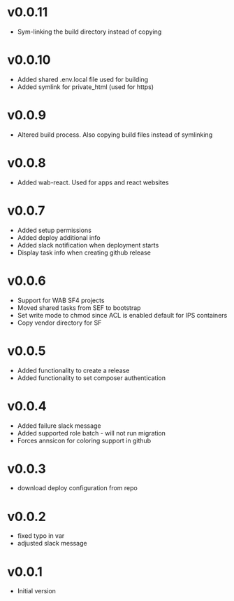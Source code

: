 # v0.0.11
* Sym-linking the build directory instead of copying

# v0.0.10
* Added shared .env.local file used for building
* Added symlink for private_html (used for https)

# v0.0.9
* Altered build process. Also copying build files instead of symlinking

# v0.0.8
* Added wab-react. Used for apps and react websites 

# v0.0.7
* Added setup permissions
* Added deploy additional info
* Added slack notification when deployment starts
* Display task info when creating github release

# v0.0.6
* Support for WAB SF4 projects
* Moved shared tasks from SEF to bootstrap
* Set write mode to chmod since ACL is enabled default for IPS containers
* Copy vendor directory for SF

# v0.0.5
* Added functionality to create a release
* Added functionality to set composer authentication

# v0.0.4
* Added failure slack message
* Added supported role batch - will not run migration
* Forces annsicon for coloring support in github

# v0.0.3
* download deploy configuration from repo

# v0.0.2
* fixed typo in var
* adjusted slack message

# v0.0.1
* Initial version
